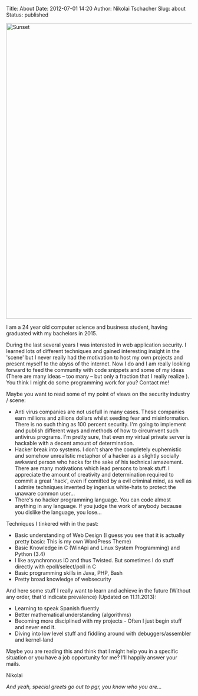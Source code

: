 Title: About
Date: 2012-07-01 14:20
Author: Nikolai Tschacher
Slug: about
Status: published

<img src="/images/profile-pic.jpg" alt="Sunset" style="width: 800px;"/>

I am a 24 year old computer science and business student, having graduated with my bachelors in 2015.

During the last several years I was interested in web
application security. I learned lots of different techniques and gained
interesting insight in the 'scene' but I never really had the motivation
to host my own projects and present myself to the abyss of the internet.
Now I do and I am really looking forward to feed the community with code
snippets and some of my ideas (There are many ideas – too many – but
only a fraction that I really realize ). You think I might do some
programming work for you? Contact me!

Maybe you want to read some of my point of views on the security
industry / scene:

-   Anti virus companies are not usefull in many cases. These companies
    earn millions and zillions dollars whilst seeding fear and
    misinformation. There is no such thing as 100 percent security. I'm
    going to implement and publish different ways and methods of how to
    circumvent such antivirus programs. I'm pretty sure, that even my
    virtual private server is hackable with a decent amount of
    determination.
-   Hacker break into systems. I don't share the completely euphemistic
    and somehow unrealistic metaphor of a hacker as a slightly socially
    awkward person who hacks for the sake of his technical amazement.
    There are many motivations which lead persons to break stuff. I
    appreciate the amount of creativity and determination required to
    commit a great 'hack', even if comitted by a evil criminal mind, as
    well as I admire techniques invented by ingenius white-hats to
    protect the unaware common user...
-   There's no hacker programming language. You can code almost anything
    in any language. If you judge the work of anybody because you
    dislike the language, you lose...

Techniques I tinkered with in the past:

-   Basic understanding of Web Design (I guess you see that it is
    actually pretty basic: This is my own WordPress Theme)
-   Basic Knowledge in C (WinApi and Linux System Programming) and
    Python (3.4)
-   I like asynchronous IO and thus Twisted. But sometimes I do stuff
    directly with epoll/select/poll in C
-   Basic programming skills in Java, PHP, Bash
-   Pretty broad knowledge of websecurity

And here some stuff I really want to learn and achieve in the future
(Without any order, that'd indicate prevalence) (Updated on 11.11.2013):

-   Learning to speak Spanish fluently
-   Better mathematical understanding (algorithms)
-   Becoming more disciplined with my projects - Often I just begin
    stuff and never end it.
-   Diving into low level stuff and fiddling around with
    debuggers/assembler and kernel-land

Maybe you are reading this and think that I might help you in a specific
situation or you have a job opportunity for me? I'll happily answer your
mails.

Nikolai

*And yeah, special greets go out to pgr, you know who you are...*
